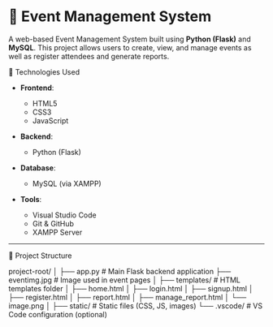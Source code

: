# 🎉 Event Management System

A web-based Event Management System built using **Python (Flask)** and **MySQL**. This project allows users to create, view, and manage events as well as register attendees and generate reports.



 🔧 Technologies Used

- **Frontend**:
  - HTML5
  - CSS3
  - JavaScript

- **Backend**:
  - Python (Flask)

- **Database**:
  - MySQL (via XAMPP)

- **Tools**:
  - Visual Studio Code
  - Git & GitHub
  - XAMPP Server

---

📁 Project Structure

project-root/
│
├── app.py # Main Flask backend application
├── eventimg.jpg # Image used in event pages
│
├── templates/ # HTML templates folder
│ ├── home.html
│ ├── login.html
│ ├── signup.html
│ ├── register.html
│ ├── report.html
│ ├── manage_report.html
│ └── image.png
│
├── static/ # Static files (CSS, JS, images)
└── .vscode/ # VS Code configuration (optional)
